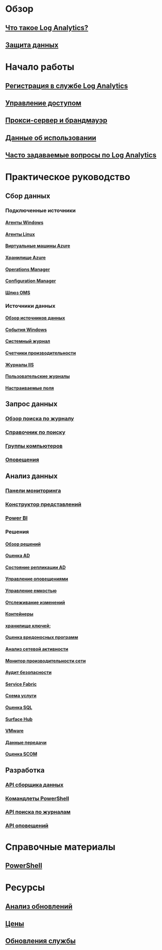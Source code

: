 # Обзор
## [Что такое Log Analytics?](log-analytics-overview.md)
## [Защита данных](log-analytics-security.md)

# Начало работы
## [Регистрация в службе Log Analytics](log-analytics-get-started.md)
## [Управление доступом](log-analytics-manage-access.md)
## [Прокси-сервер и брандмауэр](log-analytics-proxy-firewall.md)
## [Данные об использовании](log-analytics-usage.md)
## [Часто задаваемые вопросы по Log Analytics](log-analytics-faq.md)

# Практическое руководство
## Сбор данных
### Подключенные источники
#### [Агенты Windows](log-analytics-windows-agents.md)
#### [Агенты Linux](log-analytics-linux-agents.md)
#### [Виртуальные машины Azure](log-analytics-azure-vm-extension.md)
#### [Хранилище Azure](log-analytics-azure-storage.md)
#### [Operations Manager](log-analytics-om-agents.md)
#### [Configuration Manager](log-analytics-sccm.md)
#### [Шлюз OMS](log-analytics-oms-gateway.md)
### Источники данных
#### [Обзор источников данных](log-analytics-data-sources.md)
#### [События Windows](log-analytics-data-sources-windows-events.md)
#### [Системный журнал](log-analytics-data-sources-syslog.md)
#### [Счетчики производительности](log-analytics-data-sources-performance-counters.md)
#### [Журналы IIS](log-analytics-data-sources-iis-logs.md)
#### [Пользовательские журналы](log-analytics-data-sources-custom-logs.md)
#### [Настраиваемые поля](log-analytics-custom-fields.md)
## Запрос данных
### [Обзор поиска по журналу](log-analytics-log-searches.md)
### [Справочник по поиску](log-analytics-search-reference.md)
### [Группы компьютеров](log-analytics-computer-groups.md)
### [Оповещения](log-analytics-alerts.md)
## Анализ данных
### [Панели мониторинга](log-analytics-dashboards.md)
### [Конструктор представлений](log-analytics-view-designer.md)
### [Power BI](log-analytics-powerbi.md)
### Решения
#### [Обзор решений](log-analytics-add-solutions.md)
#### [Оценка AD](log-analytics-ad-assessment.md)
#### [Состояние репликации AD](log-analytics-ad-replication-status.md)
#### [Управление оповещениями](log-analytics-solution-alert-management.md)
#### [Управление емкостью](log-analytics-capacity.md)
#### [Отслеживание изменений](log-analytics-change-tracking.md)
#### [Контейнеры](log-analytics-containers.md)
#### [хранилище ключей;](log-analytics-azure-key-vault.md)
#### [Оценка вредоносных программ](log-analytics-malware.md)
#### [Анализ сетевой активности](log-analytics-azure-networking-analytics.md)
#### [Монитор производительности сети](log-analytics-network-performance-monitor.md)
#### [Аудит безопасности](../operations-management-suite/oms-security-getting-started.md?toc=%2fazure%2flog-analytics%2ftoc.json)
#### [Service Fabric](log-analytics-service-fabric.md)
#### [Схема услуги](../operations-management-suite/operations-management-suite-service-map.md?toc=%2fazure%2flog-analytics%2ftoc.json)
#### [Оценка SQL](log-analytics-sql-assessment.md)
#### [Surface Hub](log-analytics-surface-hubs.md)
#### [VMware](log-analytics-vmware.md)
#### [Данные передачи](log-analytics-wire-data.md)
#### [Оценка SCOM](log-analytics-scom-assessment.md)
## Разработка
### [API сборщика данных](log-analytics-data-collector-api.md)
### [Командлеты PowerShell](log-analytics-powershell-workspace-configuration.md)
### [API поиска по журналам](log-analytics-log-search-api.md)
### [API оповещений](log-analytics-api-alerts.md)

# Справочные материалы
## [PowerShell](/powershell/resourcemanager/azurerm.operationalinsights/v2.3.0/azurerm.operationalinsights)

# Ресурсы
## [Анализ обновлений](https://technet.microsoft.com/itpro/windows/deploy/manage-windows-upgrades-with-upgrade-analytics)
## [Цены](https://azure.microsoft.com/pricing/details/log-analytics/)
## [Обновления службы](https://azure.microsoft.com/updates/?product=log-analytics)


<!--HONumber=Jan17_HO3-->


